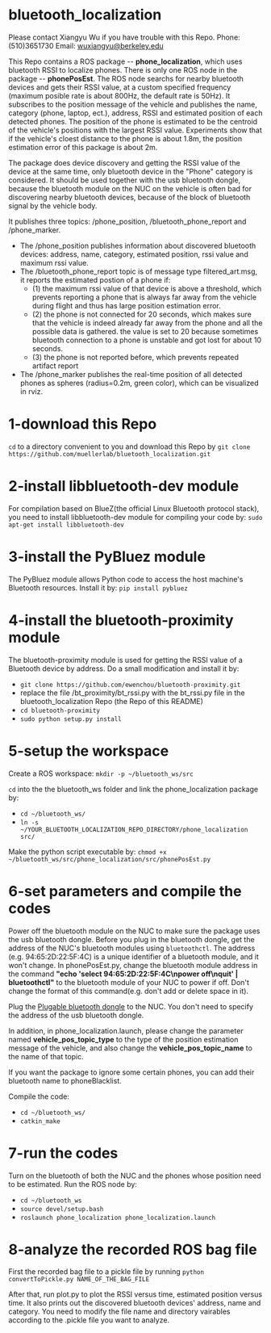 # bluetooth_localization
Please contact Xiangyu Wu if you have trouble with this Repo. Phone: (510)3651730  Email: wuxiangyu@berkeley.edu

This Repo contains a ROS package -- **phone_localization**, which uses bluetooth RSSI to localize phones. There is only one ROS node in the package -- **phonePosEst**. The ROS node searchs for nearby bluetooth devices and gets their RSSI value, at a custom specified frequency (maximum posible rate is about 800Hz, the default rate is 50Hz). It subscribes to the position message of the vehicle and publishes the name, category (phone, laptop, ect.), address, RSSI and estimated position of each detected phones. The position of the phone is estimated to be the centroid of the vehicle's positions with the largest RSSI value. Experiments show that if the vehicle's cloest distance to the phone is about 1.8m, the position estimation error of this package is about 2m.

The package does device discovery and getting the RSSI value of the device at the same time, only bluetooth device in the "Phone" category is considered. It should be used together with the usb bluetooth dongle, because the bluetooth module on the NUC on the vehicle is often bad for discovering nearby bluetooth devices, because of the block of bluetooth signal by the vehicle body.

It publishes three topics: /phone_position, /bluetooth_phone_report and /phone_marker. 
* The /phone_position publishes information about discovered bluetooth devices: address, name, category, estimated position, rssi value and maximum rssi value. 
* The /bluetooth_phone_report topic is of message type filtered_art.msg, it reports the estimated postion of a phone if: 
  * (1) the maximum rssi value of that device is above a threshold, which prevents reporting a phone that is always far away from the vehicle during flight and thus has large position estimation error. 
  * (2) the phone is not connected for 20 seconds, which makes sure that the vehicle is indeed already far away from the phone and all the possible data is gathered. the value is set to 20 because sometimes bluetooth connection to a phone is unstable and got lost for about 10 seconds.
  * (3) the phone is not reported before, which prevents repeated artifact report
* The /phone_marker publishes the real-time position of all detected phones as spheres (radius=0.2m, green color), which can be visualized in rviz.

# 1-download this Repo
`cd` to a directory convenient to you and download this Repo by `git clone https://github.com/muellerlab/bluetooth_localization.git`

# 2-install libbluetooth-dev module
For compilation based on BlueZ(the official Linux Bluetooth protocol stack), you need to install libbluetooth-dev module for compiling your code by: `sudo apt-get install libbluetooth-dev`

# 3-install the PyBluez module
The PyBluez module allows Python code to access the host machine's Bluetooth resources. Install it by: `pip install pybluez`

# 4-install the bluetooth-proximity module
The bluetooth-proximity module is used for getting the RSSI value of a Bluetooth device by address. Do a small modification and install it by:
* `git clone https://github.com/ewenchou/bluetooth-proximity.git`
*  replace the file /bt_proximity/bt_rssi.py with the bt_rssi.py file in the bluetooth_localization Repo (the Repo of this README)
* `cd bluetooth-proximity`
* `sudo python setup.py install`

# 5-setup the workspace 
Create a ROS workspace:
`mkdir -p ~/bluetooth_ws/src`

`cd` into the the bluetooth_ws folder and link the phone_localization package by:
* `cd ~/bluetooth_ws/`
* `ln -s ~/YOUR_BLUETOOTH_LOCALIZATION_REPO_DIRECTORY/phone_localization src/`

Make the python script executable by:
`chmod +x ~/bluetooth_ws/src/phone_localization/src/phonePosEst.py`


# 6-set parameters and compile the codes
Power off the bluetooth module on the NUC to make sure the package uses the usb bluetooth dongle. 
Before you plug in the bluetooth dongle, get the address of the NUC's bluetooth modules using `bluetoothctl`. The address (e.g. 94:65:2D:22:5F:4C) is a unique identifier of a bluetooth module, and it won't change.
In phonePosEst.py, change the bluetooth module address in the command **"echo 'select 94:65:2D:22:5F:4C\npower off\nquit' | bluetoothctl"** to the bluetooth module of your NUC to power if off. Don't change the format of this command(e.g. don't add or delete space in it).

Plug the [Plugable bluetooth dongle](https://www.amazon.com/Plugable-Bluetooth-Adapter-Raspberry-Compatible/dp/B009ZIILLI/) to the NUC. You don't need to specify the address of the usb bluetooth dongle.

In addition, in phone_localization.launch, please change the parameter named **vehicle_pos_topic_type** to the type of the position estimation message of the vehicle, and also change the **vehicle_pos_topic_name** to the name of that topic.

If you want the package to ignore some certain phones, you can add their bluetooth name to phoneBlacklist.

Compile the code:
* `cd ~/bluetooth_ws/`
* `catkin_make`

# 7-run the codes 
Turn on the bluetooth of both the NUC and the phones whose position need to be estimated. Run the ROS node by:
* `cd ~/bluetooth_ws`
* `source devel/setup.bash`
* `roslaunch phone_localization phone_localization.launch`

# 8-analyze the recorded ROS bag file
First the recorded bag file to a pickle file by running `python convertToPickle.py NAME_OF_THE_BAG_FILE`

After that, run plot.py to plot the RSSI versus time, estimated position versus time. It also prints out the discovered bluetooth devices' address, name and category. You need to modify the file name and directory vairables according to the .pickle file you want to analyze. 
